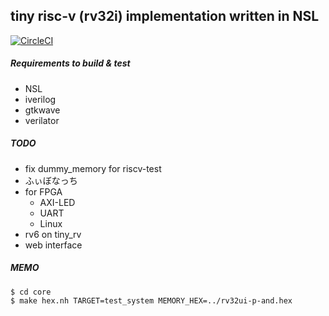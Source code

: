 tiny risc-v (rv32i) implementation written in NSL
---
[![CircleCI](https://circleci.com/gh/sux2mfgj/tiny_rv/tree/master.svg?style=svg)](https://circleci.com/gh/sux2mfgj/tiny_rv/tree/master)

##### Requirements to build & test
- NSL
- iverilog
- gtkwave
- verilator

##### TODO
- fix dummy_memory for riscv-test
- ふぃぼなっち
- for FPGA
    - AXI-LED
    - UART
    - Linux
- rv6 on tiny_rv
- web interface

##### MEMO
```
$ cd core
$ make hex.nh TARGET=test_system MEMORY_HEX=../rv32ui-p-and.hex
```
